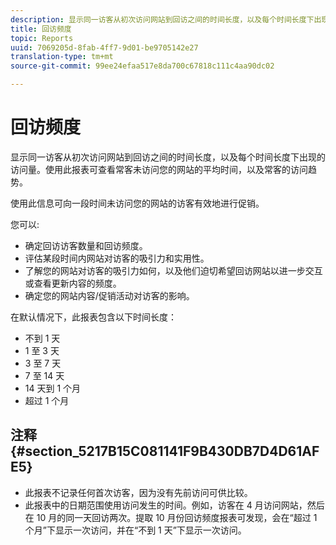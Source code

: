 ```yaml
---
description: 显示同一访客从初次访问网站到回访之间的时间长度，以及每个时间长度下出现的访问量。使用此报表可查看常客未访问您的网站的平均时间，以及常客的访问趋势。
title: 回访频度
topic: Reports
uuid: 7069205d-8fab-4ff7-9d01-be9705142e27
translation-type: tm+mt
source-git-commit: 99ee24efaa517e8da700c67818c111c4aa90dc02

---
```



# 回访频度

显示同一访客从初次访问网站到回访之间的时间长度，以及每个时间长度下出现的访问量。使用此报表可查看常客未访问您的网站的平均时间，以及常客的访问趋势。

使用此信息可向一段时间未访问您的网站的访客有效地进行促销。

您可以:

* 确定回访访客数量和回访频度。
* 评估某段时间内网站对访客的吸引力和实用性。
* 了解您的网站对访客的吸引力如何，以及他们迫切希望回访网站以进一步交互或查看更新内容的频度。
* 确定您的网站内容/促销活动对访客的影响。

在默认情况下，此报表包含以下时间长度：

* 不到 1 天
* 1 至 3 天
* 3 至 7 天
* 7 至 14 天
* 14 天到 1 个月
* 超过 1 个月

## 注释 {#section_5217B15C081141F9B430DB7D4D61AFE5}

* 此报表不记录任何首次访客，因为没有先前访问可供比较。
* 此报表中的日期范围使用访问发生的时间。例如，访客在 4 月访问网站，然后在 10 月的同一天回访两次。提取 10 月份回访频度报表可发现，会在“超过 1 个月”下显示一次访问，并在“不到 1 天”下显示一次访问。

